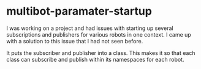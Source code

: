 # multibot-paramater-startup

I was working on a project and had issues with starting up several subscriptions and publishers for various robots in one context. 
I came up with a solution to this issue that I had not seen before. 

It puts the subscriber and publisher into a class. This makes it so that each class can subscribe and publish within its namespaces for each robot.  
